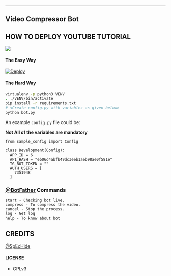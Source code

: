 ---

## Video Compressor Bot

## HOW TO DEPLOY YOUTUBE TUTORIAL

<a href="https://youtu.be/YEwAN3iTGyE"><img src="https://img.shields.io/badge/How%20To-Deploy-red.svg?logo=Youtube"></a>

#### The Easy Way

  [![Deploy](https://www.herokucdn.com/deploy/button.svg)](https://heroku.com/deploy?template=https://github.com/jerinjohny-ktnm/VidComBot)

#### The Hard Way

```sh
virtualenv -p python3 VENV
. ./VENV/bin/activate
pip install -r requirements.txt
# <Create config.py with variables as given below>
python bot.py
```

An example `config.py` file could be:

**Not All of the variables are mandatory**

```python3
from sample_config import Config

class Development(Config):
  APP_ID = 6
  API_HASH = "eb06d4abfb49dc3eeb1aeb98ae0f581e"
  TG_BOT_TOKEN = ""
  AUTH_USERS = [
    7351948
  ]
```

### [@BotFather](https://telegram.dog/BotFather) Commands

```
start - Checking bot live.
compress - To compress the video.
cancel - Stop the process.
log - Get log
help - To know about bot
```
## CREDITS

[@SpEcHide](https://github.com/spechide/publicleech)

#### LICENSE
- GPLv3
